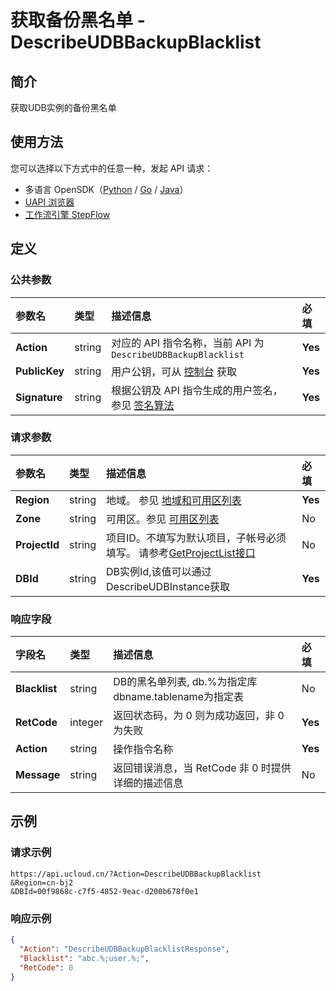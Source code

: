 # 获取备份黑名单 - DescribeUDBBackupBlacklist

## 简介

获取UDB实例的备份黑名单





## 使用方法

您可以选择以下方式中的任意一种，发起 API 请求：
- 多语言 OpenSDK（[Python](https://github.com/ucloud/ucloud-sdk-python3) / [Go](https://github.com/ucloud/ucloud-sdk-go) / [Java](https://github.com/ucloud/ucloud-sdk-java)）
- [UAPI 浏览器](https://console.ucloud.cn/uapi/detail?id=DescribeUDBBackupBlacklist)
- [工作流引擎 StepFlow](https://console.ucloud.cn/stepflow/manage/)

## 定义

### 公共参数

| 参数名 | 类型 | 描述信息 | 必填 |
|:---|:---|:---|:---|
| **Action**     | string  | 对应的 API 指令名称，当前 API 为 `DescribeUDBBackupBlacklist`                        | **Yes** |
| **PublicKey**  | string  | 用户公钥，可从 [控制台](https://console.ucloud.cn/uapi/apikey) 获取                                             | **Yes** |
| **Signature**  | string  | 根据公钥及 API 指令生成的用户签名，参见 [签名算法](api/summary/signature.md)  | **Yes** |

### 请求参数

| 参数名 | 类型 | 描述信息 | 必填 |
|:---|:---|:---|:---|
| **Region** | string | 地域。 参见 [地域和可用区列表](api/summary/regionlist) |**Yes**|
| **Zone** | string | 可用区。参见 [可用区列表](api/summary/regionlist) |No|
| **ProjectId** | string | 项目ID。不填写为默认项目，子帐号必须填写。 请参考[GetProjectList接口](api/summary/get_project_list) |No|
| **DBId** | string | DB实例Id,该值可以通过DescribeUDBInstance获取 |**Yes**|

### 响应字段

| 字段名 | 类型 | 描述信息 | 必填 |
|:---|:---|:---|:---|
| **Blacklist** | string | DB的黑名单列表, db.%为指定库 dbname.tablename为指定表 |No|
| **RetCode** | integer | 返回状态码，为 0 则为成功返回，非 0 为失败 |**Yes**|
| **Action** | string | 操作指令名称 |**Yes**|
| **Message** | string | 返回错误消息，当 RetCode 非 0 时提供详细的描述信息 |No|




## 示例

### 请求示例
    
```
https://api.ucloud.cn/?Action=DescribeUDBBackupBlacklist
&Region=cn-bj2
&DBId=00f9868c-c7f5-4852-9eac-d200b678f0e1
```

### 响应示例
    
```json
{
  "Action": "DescribeUDBBackupBlacklistResponse",
  "Blacklist": "abc.%;user.%;",
  "RetCode": 0
}
```




